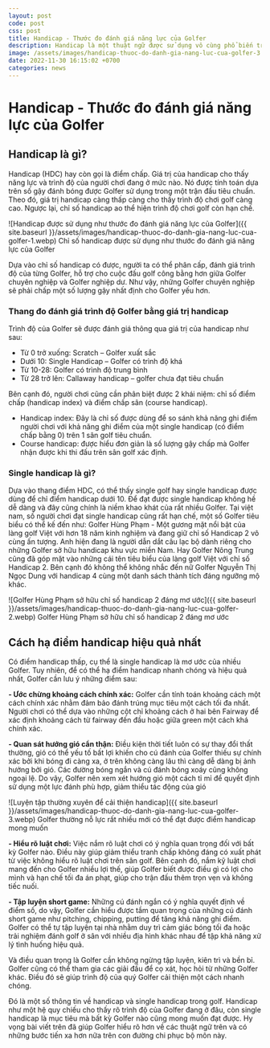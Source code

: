 ```yaml
---
layout: post
code: post
css: post
title: Handicap - Thước đo đánh giá năng lực của Golfer
description: Handicap là một thuật ngữ được sử dụng vô cùng phổ biến trong golf. Giá trị của handicap được sử dụng để đánh giá năng lực và mang tính khẳng định cao về trình độ của Golfer. Đây là một thuật ngữ vô cùng quan trọng mà Golfer cần nắm rõ. Bài viết dưới đây của Skygolf sẽ giúp quý Golfer hiểu rõ hơn về handicap, single handicap và cách hạ điểm handicap hiệu quả nhất.
image: /assets/images/handicap-thuoc-do-danh-gia-nang-luc-cua-golfer-3.webp
date: 2022-11-30 16:15:02 +0700
categories: news
---
```


# Handicap - Thước đo đánh giá năng lực của Golfer

## Handicap là gì?

Handicap (HDC) hay còn gọi là điểm chấp. Giá trị của handicap cho thấy năng lực và trình độ của người chơi đang ở mức nào. Nó được tính toán dựa trên số gậy đánh bóng được Golfer sử dụng trong một trận đấu tiêu chuẩn. Theo đó, giá trị handicap càng thấp càng cho thấy trình độ chơi golf càng cao. Ngược lại, chỉ số handicap ao thể hiện trình độ chơi golf còn hạn chế. 

![Handicap được sử dụng như thước đo đánh giá năng lực của Golfer]({{ site.baseurl }}/assets/images/handicap-thuoc-do-danh-gia-nang-luc-cua-golfer-1.webp)
Chỉ số handicap được sử dụng như thước đo đánh giá năng lực của Golfer

Dựa vào chỉ số handicap có được, người ta có thể phân cấp, đánh giá trình độ của từng Golfer, hỗ trợ cho cuộc đấu golf công bằng hơn giữa Golfer chuyên nghiệp và Golfer nghiệp dư. Như vậy, những Golfer chuyên nghiệp sẽ phải chấp một số lượng gậy nhất định cho Golfer yếu hơn.

### Thang đo đánh giá trình độ Golfer bằng giá trị handicap

Trình độ của Golfer sẽ được đánh giá thông qua giá trị của handicap như sau:
- Từ 0 trở xuống: Scratch – Golfer xuất sắc
- Dưới 10: Single Handicap – Golfer có trình độ khá
- Từ 10-28: Golfer có trình độ trung bình
- Từ 28 trở lên: Callaway handicap – golfer chưa đạt tiêu chuẩn

Bên cạnh đó, người chơi cũng cần phân biệt được 2 khái niệm: chỉ số điểm chấp (handicap index) và điểm chấp sân (course handicap).

- Handicap index: Đây là chỉ số được dùng để so sánh khả năng ghi điểm người chơi với khả năng ghi điểm của một single handicap (có điểm chấp bằng 0) trên 1 sân golf tiêu chuẩn.
- Course handicap: được hiểu đơn giản là số lượng gậy chấp mà Golfer nhận được khi thi đấu trên sân golf xác định.

### Single handicap là gì?

Dựa vào thang điểm HDC, có thể thấy single golf hay single handicap được dùng để chỉ điểm handicap dưới 10. Để đạt được single handicap không hề dễ dàng và đây cũng chính là niềm khao khát của rất nhiều Golfer. Tại việt nam, số người chơi đạt single handicap cũng rất hạn chế, một số Golfer tiêu biểu có thể kế đến như: Golfer Hùng Phạm - Một gương mặt nổi bật của làng golf Việt với hơn 18 năm kinh nghiệm và đang giữ chỉ số Handicap 2 vô cùng ấn tượng. Anh hiện đang là người dẫn dắt câu lạc bộ dành riêng cho những Golfer sở hữu handicap khu vực miền Nam. Hay Golfer Nông Trung cũng đã góp mặt vào những cái tên tiêu biểu của làng golf Việt với chỉ số Handicap 2. Bên cạnh đó không thể không nhắc đến nữ Golfer Nguyễn Thị Ngọc Dung với handicap 4 cùng một danh sách thành tích đáng ngưỡng mộ khác.

![Golfer Hùng Phạm sở hữu chỉ số handicap 2 đáng mơ ước]({{ site.baseurl }}/assets/images/handicap-thuoc-do-danh-gia-nang-luc-cua-golfer-2.webp)
Golfer Hùng Phạm sở hữu chỉ số handicap 2 đáng mơ ước

## Cách hạ điểm handicap hiệu quả nhất

Có điểm handicap thấp, cụ thể là single handicap là mơ ước của nhiều Golfer. Tuy nhiên, để có thể hạ điểm handicap nhanh chóng và hiệu quả nhất, Golfer cần lưu ý những điểm sau:

**- Ước chừng khoảng cách chính xác:** Golfer cần tính toán khoảng cách một cách chính xác nhằm đảm bảo đánh trúng mục tiêu một cách tối đa nhất. Người chơi có thể dựa vào những cột chỉ khoảng cách ở hai bên Fairway để xác định khoảng cách từ fairway đến đầu hoặc giữa green một cách khá chính xác.

**- Quan sát hướng gió cẩn thận:** Điều kiện thời tiết luôn có sự thay đổi thất thường, gió có thể yếu tố bất lợi khiến cho cú đánh của Golfer thiếu sự chính xác bởi khi bóng đi càng xa, ở trên không càng lâu thì càng dễ dàng bị ảnh hưởng bởi gió. Các đường bóng ngắn và cú đánh bóng xoáy cũng không ngoại lệ. Do vậy, Golfer nên xem xét hướng gió một cách tỉ mỉ để quyết định sử dụng một lực đánh phù hợp, giảm thiểu tác động của gió 

![Luyện tập thường xuyên để cải thiện handicap]({{ site.baseurl }}/assets/images/handicap-thuoc-do-danh-gia-nang-luc-cua-golfer-3.webp)
Golfer thường nỗ lực rất nhiều mới có thể đạt được điểm handicap mong muốn

**- Hiểu rõ luật chơi:** Việc nắm rõ luật chơi có ý nghĩa quan trọng đối với bất kỳ Golfer nào. Điều này giúp giảm thiểu tranh chấp không đáng có xuất phát từ việc không hiểu rõ luật chơi trên sân golf. Bên cạnh đó, nắm kỹ luật chơi mang đến cho Golfer nhiều lợi thế, giúp Golfer biết được điều gì có lợi cho mình và hạn chế tối đa án phạt, giúp cho trận đấu thêm trọn vẹn và không tiếc nuối.

**- Tập luyện short game:** Những cú đánh ngắn có ý nghĩa quyết định về điểm số, do vậy, Golfer cần hiểu được tầm quan trọng của những cú đánh short game như pitching, chipping, putting để tăng khả năng ghi điểm. Golfer có thể tự tập luyện tại nhà nhằm duy trì cảm giác bóng tối đa hoặc trải nghiệm đánh golf ở sân với nhiều địa hình khác nhau để tập khả năng xử lý tình huống hiệu quả.

Và điều quan trọng là Golfer cần không ngừng tập luyện, kiên trì và bền bỉ. Golfer cũng có thể tham gia các giải đấu để cọ xát, học hỏi từ những Golfer khác. Điều đó sẽ giúp trình độ của quý Golfer cải thiện một cách nhanh chóng.

Đó là một số thông tin về handicap và single handicap trong golf. Handicap như một hệ quy chiếu cho thấy rõ trình độ của Golfer đang ở đâu, còn single handicap là mục tiêu mà bất kỳ Golfer nào cũng mong muốn đạt được. Hy vọng bài viết trên đã giúp Golfer hiểu rõ hơn về các thuật ngữ trên và có những bước tiến xa hơn nữa trên con đường chi phục bộ môn này.